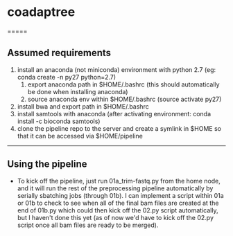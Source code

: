 # coadaptree
=====
## Assumed requirements
1. install an anaconda (not miniconda) environment with python 2.7 (eg: conda create -n py27 python=2.7)
    1. export anaconda path in $HOME/.bashrc (this should automatically be done when installing anaconda)
    1. source anaconda env within $HOME/.bashrc (source activate py27)
1. install bwa and export path in $HOME/.bashrc
1. install samtools with anaconda (after activating environment: conda install -c bioconda samtools)
1. clone the pipeline repo to the server and create a symlink in $HOME so that it can be accessed via $HOME/pipeline

-----

## Using the pipeline
- To kick off the pipeline, just run 01a_trim-fastq.py from the home node, and it will run the rest of the preprocessing pipeline automatically by serially sbatching jobs (through 01b). I can implement a script within 01a or 01b to check to see when all of the final bam files are created at the end of 01b.py which could then kick off the 02.py script automatically, but I haven't done this yet (as of now we'd have to kick off the 02.py script once all bam files are ready to be merged).
